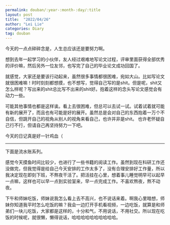 ```yaml
---
permalink: douban/:year-:month-:day/:title
layout: post
title:  "2022/04/26"
author: "Lei Lie"
categories: Diary
tag: douban
---
```


今天的一点点碎碎念是，人生总应该还是要努力啊。

想到去年一起学习的小伙伴，友人经过艰难地写论文过程，评审里面获得全部优秀的评价嘛，然后另外一位友邻，也写完了自己的毕业论文成功回国了。

就感觉，大家还是要该行动起来，虽然很多事情都很困难，宛如大山。比如写论文就很困难嘛！时时刻刻都想摸，也不想写，觉得自己写的是shit。但是呢，shit又怎么样呢？写出来的shit总比写不出来的shit好。抱着这样的念头写论文感觉会有动力一些。

可能其他事情也都是这样诶。看上去很困难，但总可以去试一试。试着试着就可能有新的展开了，而且也有可能是好的展开。虽然总是会对自己的东西抱着一万个不自信，但跳开自己的视角从别人的视角来看自己，也许并非是shit。 也许老怀疑自己行不行，但请自己再坚持努力一下吧。

今天的日记真是好一针鸡血（

---

下面是流水账系列。

感觉今天摸鱼时间比较少，也进行了一些书籍的阅读工作。虽然到现在科研工作还没做完，但我觉得是给自己今天安排的工作太多了，没有合理安排好工作量，所以我决定现在即刻下班，不熬夜干活了。把活挂在心里，想着事儿睡觉明早可以起早一点嘛，这样也可以早一点到实验室来，早一点完成工作。不喜欢熬夜，熬不动夜。

下午和师妹吃饭，师妹说我怎么看上去不高兴，也不说话来着。啊我心里暗想，师妹你知道我平时怎么吃饭的嘛？我会一边打开手机看视频，一边吃饭，就算是和师弟们一块儿吃饭，大家都是这样的，十分和气，不用说话，不用社交。所以现在吃饭的时候呢，就很懒，懒得说话，哈哈哈哈哈哈哈哈哈哈。
